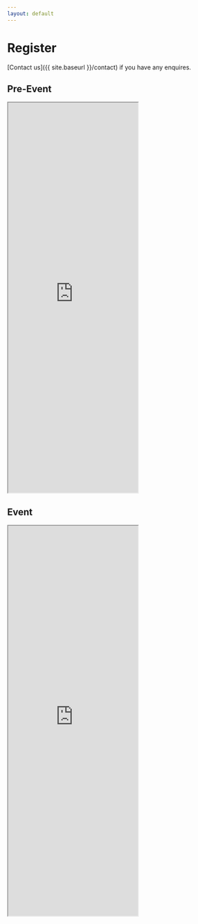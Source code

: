 ```yaml
---
layout: default
---
```


# Register

[Contact us]({{ site.baseurl }}/contact) if you have any enquires.

## Pre-Event

<iframe class="w100" height="900" src="https://tinyurl.com/bbcs18euler"></iframe>

## Event

<iframe class="w100" height="900" src="https://tinyurl.com/bbcs18main"></iframe>
